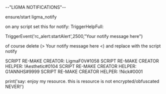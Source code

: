 --"LIGMA NOTIFICATIONS"--

ensure/start ligma_notify

on any script set this for notify: 
TriggerHelpFull:

TriggerEvent('rc_alert:startAlert',2500,"Your notify message here") 

of course delete (> Your notify message here <) and replace with the script notify

SCRIPT RE-MAKE CREATOR: LigmaF0V#1058
SCRIPT RE-MAKE CREATOR HELPER: !Aesthetic#0104
SCRIPT RE-MAKE CREATOR HELPER: G1ANNHS#9999
SCRIPT RE-MAKE CREATOR HELPER: !Nick#0001

print('say: enjoy my resource. this is resource is not encrypted/obfuscated NEVER!')
